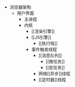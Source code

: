 - 浏览器架构
	- 用户界面
		- 主进程
		- 内核
			- [[渲染引擎]]
			- [[JS引擎]]
				- [[执行栈]]
			- 事件触发线程
				- [[消息队列]]
					- [[微任务]]
					- [[宏任务]]
				- 网络[[异步]]线程
				- [[定时器]]线程